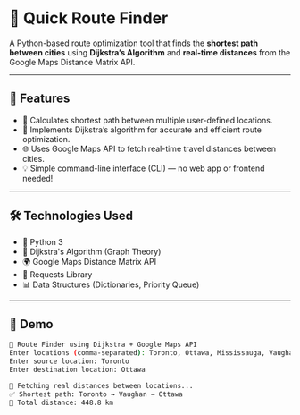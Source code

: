 # 🚀 Quick Route Finder

A Python-based route optimization tool that finds the **shortest path between cities** using **Dijkstra’s Algorithm** and **real-time distances** from the Google Maps Distance Matrix API.

---

## 🧠 Features

- 📍 Calculates shortest path between multiple user-defined locations.
- 🧭 Implements Dijkstra’s algorithm for accurate and efficient route optimization.
- 🌐 Uses Google Maps API to fetch real-time travel distances between cities.
- 💡 Simple command-line interface (CLI) — no web app or frontend needed!

---

## 🛠️ Technologies Used

- 🐍 Python 3
- 🔁 Dijkstra's Algorithm (Graph Theory)
- 🌍 Google Maps Distance Matrix API
- 🔗 Requests Library
- 📊 Data Structures (Dictionaries, Priority Queue)

---

## 📸 Demo

```bash
📍 Route Finder using Dijkstra + Google Maps API
Enter locations (comma-separated): Toronto, Ottawa, Mississauga, Vaughan, Montreal
Enter source location: Toronto
Enter destination location: Ottawa

📡 Fetching real distances between locations...
✅ Shortest path: Toronto → Vaughan → Ottawa
📏 Total distance: 448.8 km
